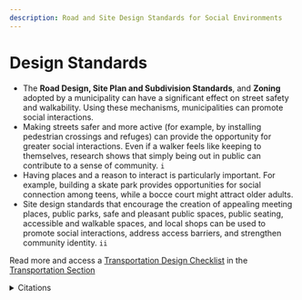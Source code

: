 ```yaml
---
description: Road and Site Design Standards for Social Environments
---
```


# Design Standards

* The **Road Design, Site Plan and Subdivision Standards**, and **Zoning** adopted by a municipality can have a significant effect on street safety and walkability. Using these mechanisms, municipalities can promote social interactions. &#x20;
* Making streets safer and more active (for example, by installing pedestrian crossings and refuges) can provide the opportunity for greater social interactions. Even if a walker feels like keeping to themselves, research shows that simply being out in public can contribute to a sense of community. `i`&#x20;
* Having places and a reason to interact is particularly important. For example, building a skate park provides opportunities for social connection among teens, while a bocce court might attract older adults.&#x20;
* Site design standards that encourage the creation of appealing meeting places, public parks, safe and pleasant public spaces, public seating, accessible and walkable spaces, and local shops can be used to promote social interactions, address access barriers, and strengthen community identity. `ii`

Read more and access a [Transportation Design Checklist](../../transportation/plan-for-active-transportation/road-and-site-design-standards.md) in the [Transportation Section](../../transportation/)

<details>

<summary>Citations</summary>

`i`[https://www.pps.org/article/multicultural-place](https://www.pps.org/article/multicultural-places)

`ii` _Anne-Marie Bagnall, et al. (2018) Places, Spaces, People and Wellbeing: Full Review._ [_https://whatworkswellbeing.org/wp-content/uploads/2020/01/Places-spaces-people-wellbeing-full-report-MAY2018-1\_0119755600.pdf_ ](https://whatworkswellbeing.org/wp-content/uploads/2020/01/Places-spaces-people-wellbeing-full-report-MAY2018-1\_0119755600.pdf)__

</details>
